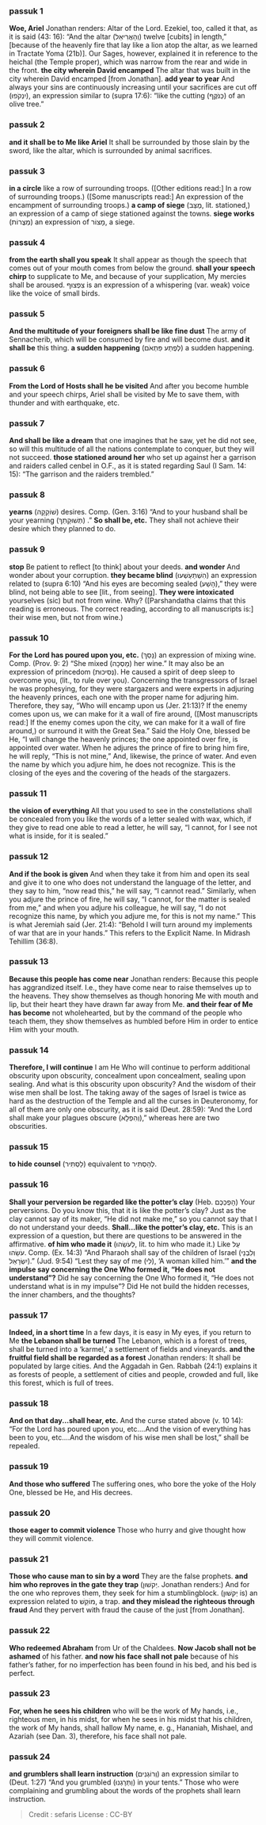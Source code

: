 
### passuk 1
<b>Woe, Ariel</b> Jonathan renders: Altar of the Lord. Ezekiel, too, called it that, as it is said (43: 16): “And the altar (וְהָאֲרִיאֵל) twelve [cubits] in length,” [because of the heavenly fire that lay like a lion atop the altar, as we learned in Tractate Yoma (21b)]. Our Sages, however, explained it in reference to the heichal (the Temple proper), which was narrow from the rear and wide in the front.
<b>the city wherein David encamped</b> The altar that was built in the city wherein David encamped [from Jonathan].
<b>add year to year</b> And always your sins are continuously increasing until your sacrifices are cut off (יִנְקֹפוּ), an expression similar to (supra 17:6): “like the cutting (כְּנֹקֶּף) of an olive tree.”

### passuk 2
<b>and it shall be to Me like Ariel</b> It shall be surrounded by those slain by the sword, like the altar, which is surrounded by animal sacrifices.

### passuk 3
<b>in a circle</b> like a row of surrounding troops. ([Other editions read:] In a row of surrounding troops.) ([Some manuscripts read:] An expression of the encampment of surrounding troops.)
<b>a camp of siege</b> (מֻצַּב, lit. stationed,) an expression of a camp of siege stationed against the towns.
<b>siege works</b> (מְצֻרוֹת) an expression of מָצוֹר, a siege.

### passuk 4
<b>from the earth shall you speak</b> It shall appear as though the speech that comes out of your mouth comes from below the ground.
<b>shall your speech chirp</b> to supplicate to Me, and because of your supplication, My mercies shall be aroused.
צִפְצוּף is an expression of a whispering (var. weak) voice like the voice of small birds.

### passuk 5
<b>And the multitude of your foreigners shall be like fine dust</b> The army of Sennacherib, which will be consumed by fire and will become dust.
<b>and it shall be</b> this thing.
<b>a sudden happening</b> (לְפֶתַע פִּתְאֹם) a sudden happening.

### passuk 6
<b>From the Lord of Hosts shall he be visited</b> And after you become humble and your speech chirps, Ariel shall be visited by Me to save them, with thunder and with earthquake, etc.

### passuk 7
<b>And shall be like a dream</b> that one imagines that he saw, yet he did not see, so will this multitude of all the nations contemplate to conquer, but they will not succeed.
<b>those stationed around her</b> who set up against her a garrison and raiders called cenbel in O.F., as it is stated regarding Saul (I Sam. 14: 15): “The garrison and the raiders trembled.”

### passuk 8
<b>yearns</b> (שׁוֹקֵקָה) desires. Comp. (Gen. 3:16) “And to your husband shall be your yearning (תְּשׁוּקָתֵךְ) .”
<b>So shall be, etc.</b> They shall not achieve their desire which they planned to do.

### passuk 9
<b>stop</b> Be patient to reflect [to think] about your deeds.
<b>and wonder</b> And wonder about your corruption.
<b>they became blind</b> (הִשְׁתַּעַשְׁעוּ) an expression related to (supra 6:10) “And his eyes are becoming sealed (הָשַׁע),” they were blind, not being able to see [lit., from seeing].
<b>They were intoxicated</b> yourselves (sic) but not from wine. Why? ([Parshandatha claims that this reading is erroneous. The correct reading, according to all manuscripts is:] their wise men, but not from wine.)

### passuk 10
<b>For the Lord has poured upon you, etc.</b> (נָסַךְ) an expression of mixing wine. Comp. (Prov. 9: 2) “She mixed (מָסְכָה) her wine.” It may also be an expression of princedom (נְסִיכוּת). He caused a spirit of deep sleep to overcome you, (lit., to rule over you). Concerning the transgressors of Israel he was prophesying, for they were stargazers and were experts in adjuring the heavenly princes, each one with the proper name for adjuring him. Therefore, they say, “Who will encamp upon us (Jer. 21:13)? If the enemy comes upon us, we can make for it a wall of fire around, ([Most manuscripts read:] If the enemy comes upon the city, we can make for it a wall of fire around,) or surround it with the Great Sea.” Said the Holy One, blessed be He, “I will change the heavenly princes; the one appointed over fire, is appointed over water. When he adjures the prince of fire to bring him fire, he will reply, “This is not mine,” And, likewise, the prince of water. And even the name by which you adjure him, he does not recognize. This is the closing of the eyes and the covering of the heads of the stargazers.

### passuk 11
<b>the vision of everything</b> All that you used to see in the constellations shall be concealed from you like the words of a letter sealed with wax, which, if they give to read one able to read a letter, he will say, “I cannot, for I see not what is inside, for it is sealed.”

### passuk 12
<b>And if the book is given</b> And when they take it from him and open its seal and give it to one who does not understand the language of the letter, and they say to him, “now read this,” he will say, “I cannot read.” Similarly, when you adjure the prince of fire, he will say, “I cannot, for the matter is sealed from me,” and when you adjure his colleague, he will say, “I do not recognize this name, by which you adjure me, for this is not my name.” This is what Jeremiah said (Jer. 21:4): “Behold I will turn around my implements of war that are in your hands.” This refers to the Explicit Name. In Midrash Tehillim (36:8).

### passuk 13
<b>Because this people has come near</b> Jonathan renders: Because this people has aggrandized itself. I.e., they have come near to raise themselves up to the heavens. They show themselves as though honoring Me with mouth and lip, but their heart they have drawn far away from Me.
<b>and their fear of Me has become</b> not wholehearted, but by the command of the people who teach them, they show themselves as humbled before Him in order to entice Him with your mouth.

### passuk 14
<b>Therefore, I will continue</b> I am He Who will continue to perform additional obscurity upon obscurity, concealment upon concealment, sealing upon sealing. And what is this obscurity upon obscurity? And the wisdom of their wise men shall be lost. The taking away of the sages of Israel is twice as hard as the destruction of the Temple and all the curses in Deuteronomy, for all of them are only one obscurity, as it is said (Deut. 28:59): “And the Lord shall make your plagues obscure (וְהִפְלָא),” whereas here are two obscurities.

### passuk 15
<b>to hide counsel</b> (לַסְתִּיר) equivalent to לְהַסְתִּיר.

### passuk 16
<b>Shall your perversion be regarded like the potter’s clay</b> (Heb. הָפְכְּכֶם) Your perversions. Do you know this, that it is like the potter’s clay? Just as the clay cannot say of its maker, “He did not make me,” so you cannot say that I do not understand your deeds.
<b>Shall...like the potter’s clay, etc.</b> This is an expression of a question, but there are questions to be answered in the affirmative.
<b>of him who made it</b> (לְעֹשֵׂהוּ, lit. to him who made it.) Like עַל עֹשֵׂהוּ. Comp. (Ex. 14:3) “And Pharaoh shall say of the children of Israel (וְלִבְנֵי יִשְׂרָאֵל).” (Jud. 9:54) “Lest they say of me (לִי), ‘A woman killed him.’”
<b>and the impulse say concerning the One Who formed it, “He does not understand”?</b> Did he say concerning the One Who formed it, “He does not understand what is in my impulse”? Did He not build the hidden recesses, the inner chambers, and the thoughts?

### passuk 17
<b>Indeed, in a short time</b> In a few days, it is easy in My eyes, if you return to Me
<b>the Lebanon shall be turned</b> The Lebanon, which is a forest of trees, shall be turned into a ‘karmel,’ a settlement of fields and vineyards.
<b>and the fruitful field shall be regarded as a forest</b> Jonathan renders: It shall be populated by large cities. And the Aggadah in Gen. Rabbah (24:1) explains it as forests of people, a settlement of cities and people, crowded and full, like this forest, which is full of trees.

### passuk 18
<b>And on that day...shall hear, etc.</b> And the curse stated above (v. 10 14): “For the Lord has poured upon you, etc....And the vision of everything has been to you, etc....And the wisdom of his wise men shall be lost,” shall be repealed.

### passuk 19
<b>And those who suffered</b> The suffering ones, who bore the yoke of the Holy One, blessed be He, and His decrees.

### passuk 20
<b>those eager to commit violence</b> Those who hurry and give thought how they will commit violence.

### passuk 21
<b>Those who cause man to sin by a word</b> They are the false prophets.
<b>and him who reproves in the gate they trap</b> (יְקשׁוּן. Jonathan renders:) And for the one who reproves them, they seek for him a stumblingblock. (יְקשׁוּן is) an expression related to מוֹקֵשׁ, a trap.
<b>and they mislead the righteous through fraud</b> And they pervert with fraud the cause of the just [from Jonathan].

### passuk 22
<b>Who redeemed Abraham</b> from Ur of the Chaldees.
<b>Now Jacob shall not be ashamed</b> of his father.
<b>and now his face shall not pale</b> because of his father’s father, for no imperfection has been found in his bed, and his bed is perfect.

### passuk 23
<b>For, when he sees his children</b> who will be the work of My hands, i.e., righteous men, in his midst, for when he sees in his midst that his children, the work of My hands, shall hallow My name, e. g., Hananiah, Mishael, and Azariah (see Dan. 3), therefore, his face shall not pale.

### passuk 24
<b>and grumblers shall learn instruction</b> (וְרוֹגְנִים) an expression similar to (Deut. 1:27) “And you grumbled (וַתְּרָגְנוּ) in your tents.” Those who were complaining and grumbling about the words of the prophets shall learn instruction.

>Credit : sefaris
>License : CC-BY